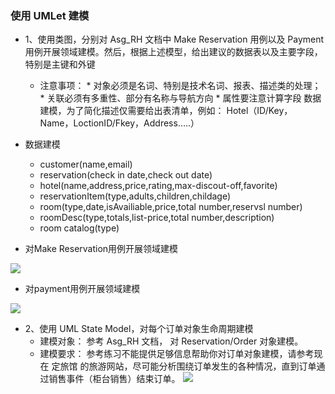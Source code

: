 ### 使用 UMLet 建模
* 1、使用类图，分别对 Asg_RH 文档中 Make Reservation 用例以及 Payment 用例开展领域建模。然后，根据上述模型，给出建议的数据表以及主要字段，特别是主键和外键 
   * 注意事项： 
         * 对象必须是名词、特别是技术名词、报表、描述类的处理；
         * 关联必须有多重性、部分有名称与导航方向
         * 属性要注意计算字段
数据建模，为了简化描述仅需要给出表清单，例如： 
Hotel（ID/Key，Name，LoctionID/Fkey，Address…..）

* 数据建模
     * customer(name,email)
     * reservation(check in date,check out date)
     * hotel(name,address,price,rating,max-discout-off,favorite)
     * reservationItem(type,adults,children,childage)
     * room(type,date,isAvailiable,price,total number,reservsl number)
     * roomDesc(type,totals,list-price,total number,description)
     * room catalog(type)
* 对Make Reservation用例开展领域建模

![](https://i.imgur.com/W8dxIfQ.png)
* 对payment用例开展领域建模

![](https://i.imgur.com/ND9Yyq5.png)
* 2、使用 UML State Model，对每个订单对象生命周期建模 
     * 建模对象： 参考 Asg_RH 文档， 对 Reservation/Order 对象建模。
     * 建模要求： 参考练习不能提供足够信息帮助你对订单对象建模，请参考现在 定旅馆 的旅游网站，尽可能分析围绕订单发生的各种情况，直到订单通过销售事件（柜台销售）结束订单。
 ![](https://i.imgur.com/yamr07F.png)
